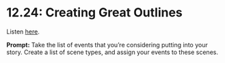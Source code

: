 # 12.24: Creating Great Outlines 

Listen [here](http://www.writingexcuses.com/2017/06/11/12-24-creating-great-outlines/). 

**Prompt:** Take the list of events that you’re considering putting into your story. Create a list of scene types, and assign your events to these scenes.
